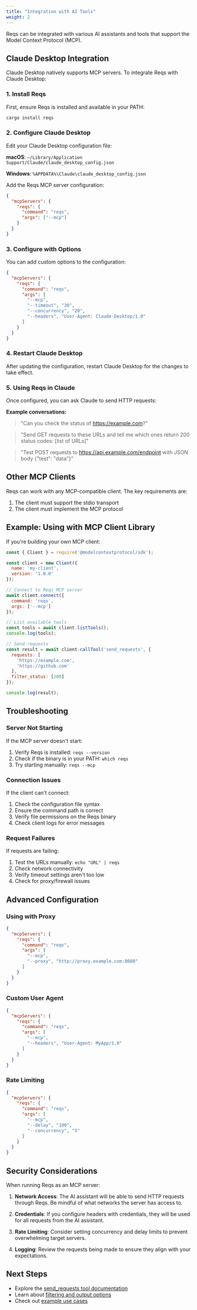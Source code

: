 ```yaml
---
title: "Integration with AI Tools"
weight: 2
---
```


Reqs can be integrated with various AI assistants and tools that support the Model Context Protocol (MCP).

## Claude Desktop Integration

Claude Desktop natively supports MCP servers. To integrate Reqs with Claude Desktop:

### 1. Install Reqs

First, ensure Reqs is installed and available in your PATH:

```bash
cargo install reqs
```

### 2. Configure Claude Desktop

Edit your Claude Desktop configuration file:

**macOS**: `~/Library/Application Support/Claude/claude_desktop_config.json`

**Windows**: `%APPDATA%\Claude\claude_desktop_config.json`

Add the Reqs MCP server configuration:

```json
{
  "mcpServers": {
    "reqs": {
      "command": "reqs",
      "args": ["--mcp"]
    }
  }
}
```

### 3. Configure with Options

You can add custom options to the configuration:

```json
{
  "mcpServers": {
    "reqs": {
      "command": "reqs",
      "args": [
        "--mcp",
        "--timeout", "30",
        "--concurrency", "20",
        "--headers", "User-Agent: Claude-Desktop/1.0"
      ]
    }
  }
}
```

### 4. Restart Claude Desktop

After updating the configuration, restart Claude Desktop for the changes to take effect.

### 5. Using Reqs in Claude

Once configured, you can ask Claude to send HTTP requests:

**Example conversations:**

> "Can you check the status of https://example.com?"

> "Send GET requests to these URLs and tell me which ones return 200 status codes: [list of URLs]"

> "Test POST requests to https://api.example.com/endpoint with JSON body {\"test\": \"data\"}"

## Other MCP Clients

Reqs can work with any MCP-compatible client. The key requirements are:

1. The client must support the stdio transport
2. The client must implement the MCP protocol

## Example: Using with MCP Client Library

If you're building your own MCP client:

```javascript
const { Client } = require('@modelcontextprotocol/sdk');

const client = new Client({
  name: 'my-client',
  version: '1.0.0'
});

// Connect to Reqs MCP server
await client.connect({
  command: 'reqs',
  args: ['--mcp']
});

// List available tools
const tools = await client.listTools();
console.log(tools);

// Send requests
const result = await client.callTool('send_requests', {
  requests: [
    'https://example.com',
    'https://github.com'
  ],
  filter_status: [200]
});

console.log(result);
```

## Troubleshooting

### Server Not Starting

If the MCP server doesn't start:

1. Verify Reqs is installed: `reqs --version`
2. Check if the binary is in your PATH: `which reqs`
3. Try starting manually: `reqs --mcp`

### Connection Issues

If the client can't connect:

1. Check the configuration file syntax
2. Ensure the command path is correct
3. Verify file permissions on the Reqs binary
4. Check client logs for error messages

### Request Failures

If requests are failing:

1. Test the URLs manually: `echo "URL" | reqs`
2. Check network connectivity
3. Verify timeout settings aren't too low
4. Check for proxy/firewall issues

## Advanced Configuration

### Using with Proxy

```json
{
  "mcpServers": {
    "reqs": {
      "command": "reqs",
      "args": [
        "--mcp",
        "--proxy", "http://proxy.example.com:8080"
      ]
    }
  }
}
```

### Custom User Agent

```json
{
  "mcpServers": {
    "reqs": {
      "command": "reqs",
      "args": [
        "--mcp",
        "--headers", "User-Agent: MyApp/1.0"
      ]
    }
  }
}
```

### Rate Limiting

```json
{
  "mcpServers": {
    "reqs": {
      "command": "reqs",
      "args": [
        "--mcp",
        "--delay", "100",
        "--concurrency", "5"
      ]
    }
  }
}
```

## Security Considerations

When running Reqs as an MCP server:

1. **Network Access**: The AI assistant will be able to send HTTP requests through Reqs. Be mindful of what networks the server has access to.

2. **Credentials**: If you configure headers with credentials, they will be used for all requests from the AI assistant.

3. **Rate Limiting**: Consider setting concurrency and delay limits to prevent overwhelming target servers.

4. **Logging**: Review the requests being made to ensure they align with your expectations.

## Next Steps

- Explore the [send_requests tool documentation](/mcp_mode/overview#send_requests)
- Learn about [filtering and output options](/get_started/usage#filtering-results)
- Check out [example use cases](/mcp_mode/overview#use-cases)
